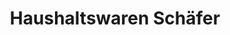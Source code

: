 ---
title: "Haushaltswaren Schäfer"
url: /korbach/haushaltswaren-schaefer/
shop: Haushaltsartikel
---